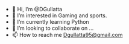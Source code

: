 - 👋 Hi, I’m @DGullatta
- 👀 I’m interested in Gaming and sports.
- 🌱 I’m currently learning Python
- 💞️ I’m looking to collaborate on ...
- 📫 How to reach me Dgullatta95@gmail.com

<!---
DGullatta/DGullatta is a ✨ special ✨ repository because its `README.md` (this file) appears on your GitHub profile.
You can click the Preview link to take a look at your changes.
--->
